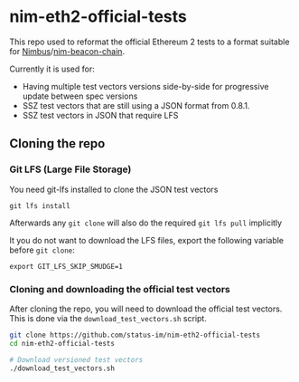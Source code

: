 # nim-eth2-official-tests

This repo used to reformat the official Ethereum 2 tests to a format suitable for [Nimbus](https://github.com/status-im/nimbus)/[nim-beacon-chain](https://github.com/status-im/nim-beacon-chain).

Currently it is used for:

- Having multiple test vectors versions side-by-side for progressive update between spec versions
- SSZ test vectors that are still using a JSON format from 0.8.1.
- SSZ test vectors in JSON that require LFS

## Cloning the repo

### Git LFS (Large File Storage)

You need git-lfs installed to clone the JSON test vectors
```
git lfs install
```
Afterwards any `git clone` will also do the required `git lfs pull` implicitly

It you do not want to download the LFS files, export the following variable before `git clone`:
```
export GIT_LFS_SKIP_SMUDGE=1
```

### Cloning and downloading the official test vectors

After cloning the repo, you will need to download the official test vectors.
This is done via the `download_test_vectors.sh` script.

```bash
git clone https://github.com/status-im/nim-eth2-official-tests
cd nim-eth2-official-tests

# Download versioned test vectors
./download_test_vectors.sh
```

